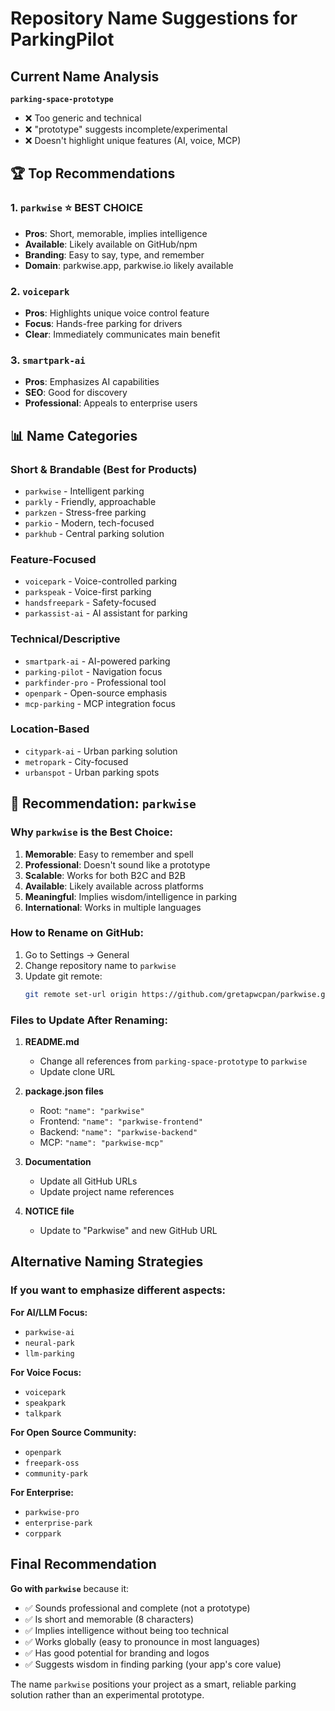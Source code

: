 # Repository Name Suggestions for ParkingPilot

## Current Name Analysis
**`parking-space-prototype`**
- ❌ Too generic and technical
- ❌ "prototype" suggests incomplete/experimental
- ❌ Doesn't highlight unique features (AI, voice, MCP)

## 🏆 Top Recommendations

### 1. **`parkwise`** ⭐ BEST CHOICE
- **Pros**: Short, memorable, implies intelligence
- **Available**: Likely available on GitHub/npm
- **Branding**: Easy to say, type, and remember
- **Domain**: parkwise.app, parkwise.io likely available

### 2. **`voicepark`**
- **Pros**: Highlights unique voice control feature
- **Focus**: Hands-free parking for drivers
- **Clear**: Immediately communicates main benefit

### 3. **`smartpark-ai`**
- **Pros**: Emphasizes AI capabilities
- **SEO**: Good for discovery
- **Professional**: Appeals to enterprise users

## 📊 Name Categories

### Short & Brandable (Best for Products)
- `parkwise` - Intelligent parking
- `parkly` - Friendly, approachable
- `parkzen` - Stress-free parking
- `parkio` - Modern, tech-focused
- `parkhub` - Central parking solution

### Feature-Focused
- `voicepark` - Voice-controlled parking
- `parkspeak` - Voice-first parking
- `handsfreepark` - Safety-focused
- `parkassist-ai` - AI assistant for parking

### Technical/Descriptive
- `smartpark-ai` - AI-powered parking
- `parking-pilot` - Navigation focus
- `parkfinder-pro` - Professional tool
- `openpark` - Open-source emphasis
- `mcp-parking` - MCP integration focus

### Location-Based
- `citypark-ai` - Urban parking solution
- `metropark` - City-focused
- `urbanspot` - Urban parking spots

## 🎯 Recommendation: `parkwise`

### Why `parkwise` is the Best Choice:

1. **Memorable**: Easy to remember and spell
2. **Professional**: Doesn't sound like a prototype
3. **Scalable**: Works for both B2C and B2B
4. **Available**: Likely available across platforms
5. **Meaningful**: Implies wisdom/intelligence in parking
6. **International**: Works in multiple languages

### How to Rename on GitHub:

1. Go to Settings → General
2. Change repository name to `parkwise`
3. Update git remote:
   ```bash
   git remote set-url origin https://github.com/gretapwcpan/parkwise.git
   ```

### Files to Update After Renaming:

1. **README.md**
   - Change all references from `parking-space-prototype` to `parkwise`
   - Update clone URL

2. **package.json files**
   - Root: `"name": "parkwise"`
   - Frontend: `"name": "parkwise-frontend"`
   - Backend: `"name": "parkwise-backend"`
   - MCP: `"name": "parkwise-mcp"`

3. **Documentation**
   - Update all GitHub URLs
   - Update project name references

4. **NOTICE file**
   - Update to "Parkwise" and new GitHub URL

## Alternative Naming Strategies

### If you want to emphasize different aspects:

**For AI/LLM Focus:**
- `parkwise-ai`
- `neural-park`
- `llm-parking`

**For Voice Focus:**
- `voicepark`
- `speakpark`
- `talkpark`

**For Open Source Community:**
- `openpark`
- `freepark-oss`
- `community-park`

**For Enterprise:**
- `parkwise-pro`
- `enterprise-park`
- `corppark`

## Final Recommendation

**Go with `parkwise`** because it:
- ✅ Sounds professional and complete (not a prototype)
- ✅ Is short and memorable (8 characters)
- ✅ Implies intelligence without being too technical
- ✅ Works globally (easy to pronounce in most languages)
- ✅ Has good potential for branding and logos
- ✅ Suggests wisdom in finding parking (your app's core value)

The name `parkwise` positions your project as a smart, reliable parking solution rather than an experimental prototype.
